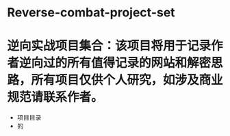 # Reverse-combat-project-set
# **逆向实战项目集合：该项目将用于记录作者逆向过的所有值得记录的网站和解密思路，所有项目仅供个人研究，如涉及商业规范请联系作者。**

- 项目目录
-   的
